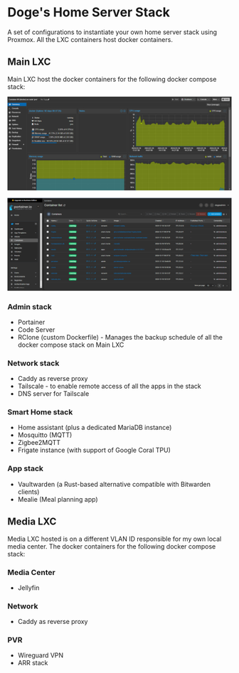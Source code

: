 # Doge's Home Server Stack

A set of configurations to instantiate your own home server stack using Proxmox. All the LXC containers host docker containers.

## Main LXC

Main LXC host the docker containers for the following docker compose stack:

![Main LXC](docs/media/main_lxc.png)

![Main LXC](docs/media/main_portainer.png)

### Admin stack

- Portainer
- Code Server
- RClone (custom Dockerfile) - Manages the backup schedule of all the docker compose stack on Main LXC

### Network stack

- Caddy as reverse proxy
- Tailscale - to enable remote access of all the apps in the stack
- DNS server for Tailscale

### Smart Home stack

- Home assistant (plus a dedicated MariaDB instance)
- Mosquitto (MQTT)
- Zigbee2MQTT
- Frigate instance (with support of Google Coral TPU)

### App stack

- Vaultwarden (a Rust-based alternative compatible with Bitwarden clients)
- Mealie (Meal planning app)

## Media LXC

Media LXC hosted is on a different VLAN ID responsible for my own local media center. The docker containers for the following docker compose stack:

### Media Center

- Jellyfin

### Network

- Caddy as reverse proxy

### PVR

- Wireguard VPN
- ARR stack
